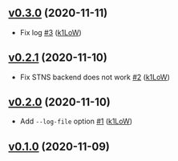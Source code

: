 ## [v0.3.0](https://github.com/k1LoW/keyp/compare/v0.2.1...v0.3.0) (2020-11-11)

* Fix log [#3](https://github.com/k1LoW/keyp/pull/3) ([k1LoW](https://github.com/k1LoW))

## [v0.2.1](https://github.com/k1LoW/keyp/compare/v0.2.0...v0.2.1) (2020-11-10)

* Fix STNS backend does not work [#2](https://github.com/k1LoW/keyp/pull/2) ([k1LoW](https://github.com/k1LoW))

## [v0.2.0](https://github.com/k1LoW/keyp/compare/v0.1.0...v0.2.0) (2020-11-10)

* Add `--log-file` option [#1](https://github.com/k1LoW/keyp/pull/1) ([k1LoW](https://github.com/k1LoW))

## [v0.1.0](https://github.com/k1LoW/keyp/compare/2860cc31dda0...v0.1.0) (2020-11-09)
